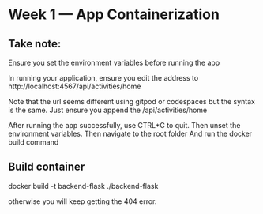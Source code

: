 # Week 1 — App Containerization

## Take note:

Ensure you set the environment variables before running the app

In running your application, ensure you edit the address to http://localhost:4567/api/activities/home 

Note that the url seems different using gitpod or codespaces but the syntax is the same.  Just ensure you append the /api/activities/home

After running the app successfully, use CTRL*C to quit. 
Then unset the environment variables.
Then navigate to the root folder
And run the docker build command 

## Build container

docker build -t  backend-flask ./backend-flask

otherwise you will keep getting the 404 error.
